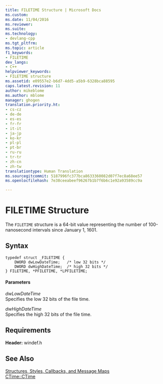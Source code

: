 ```yaml
---
title: FILETIME Structure | Microsoft Docs
ms.custom: 
ms.date: 11/04/2016
ms.reviewer: 
ms.suite: 
ms.technology:
- devlang-cpp
ms.tgt_pltfrm: 
ms.topic: article
f1_keywords:
- FILETIME
dev_langs:
- C++
helpviewer_keywords:
- FILETIME structure
ms.assetid: e09557e2-b6d7-4dd5-a5b9-6328bca88595
caps.latest.revision: 11
author: mikeblome
ms.author: mblome
manager: ghogen
translation.priority.ht:
- cs-cz
- de-de
- es-es
- fr-fr
- it-it
- ja-jp
- ko-kr
- pl-pl
- pt-br
- ru-ru
- tr-tr
- zh-cn
- zh-tw
translationtype: Human Translation
ms.sourcegitcommit: 5187996fc377bca8633360082d07f7ec8a68ee57
ms.openlocfilehash: 7e38ceeabeef96267b1b7f6b6c1e92a93589cc9a

---
```

# FILETIME Structure
The `FILETIME` structure is a 64-bit value representing the number of 100-nanosecond intervals since January 1, 1601.  
  
## Syntax  
  
```  
typedef struct _FILETIME {  
    DWORD dwLowDateTime;   /* low 32 bits */  
    DWORD dwHighDateTime;  /* high 32 bits */  
} FILETIME, *PFILETIME, *LPFILETIME;  
```  
  
#### Parameters  
 *dwLowDateTime*  
 Specifies the low 32 bits of the file time.  
  
 *dwHighDateTime*  
 Specifies the high 32 bits of the file time.  
  
## Requirements  
 **Header:** windef.h  
  
## See Also  
 [Structures, Styles, Callbacks, and Message Maps](../../mfc/reference/structures-styles-callbacks-and-message-maps.md)   
 [CTime::CTime](../../atl-mfc-shared/reference/ctime-class.md#ctime__ctime)




<!--HONumber=Jan17_HO1-->



